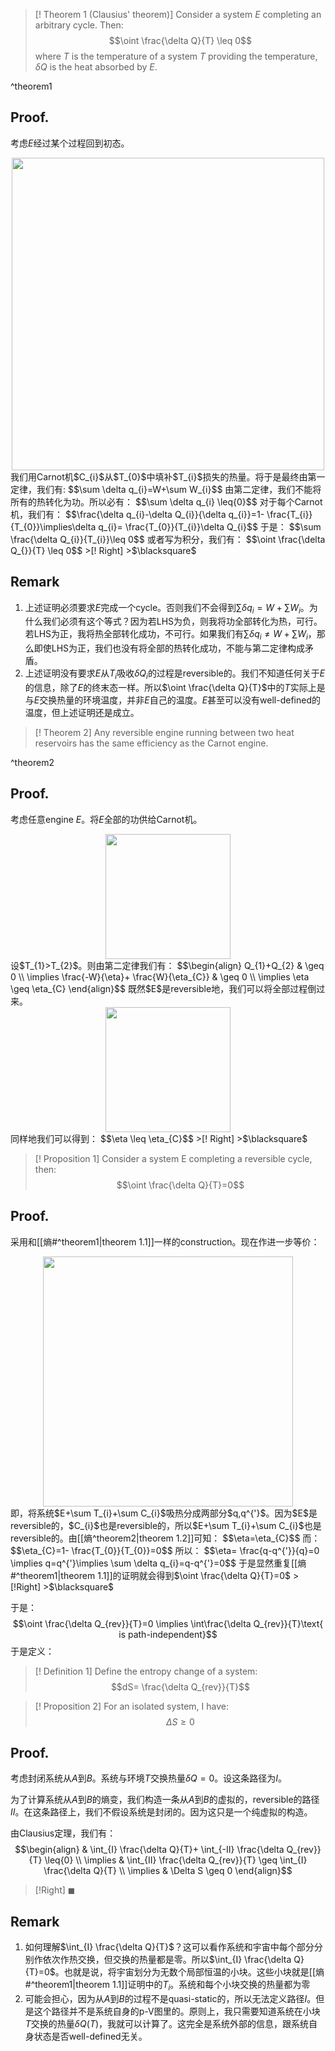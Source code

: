  >[! Theorem 1 (Clausius' theorem)]
 >Consider a system $E$ completing an arbitrary cycle. Then:
 >$$\oint \frac{\delta Q}{T} \leq 0$$
 >where $T$ is the temperature of a system $T$ providing the temperature, $\delta Q$ is the heat absorbed by $E$.
 >

^theorem1
## Proof.
考虑$E$经过某个过程回到初态。
<div style="text-align: center">
<img src="5c203c287bb0a8d620f6b7a7f865cd9f.jpg" width= 500>
</div>
我们用Carnot机$C_{i}$从$T_{0}$中填补$T_{i}$损失的热量。将于是最终由第一定律，我们有:
$$\sum \delta q_{i}=W+\sum W_{i}$$
由第二定律，我们不能将所有的热转化为功。所以必有：
$$\sum \delta q_{i} \leq{0}$$
对于每个Carnot机，我们有：
$$\frac{\delta q_{i}-\delta Q_{i}}{\delta q_{i}}=1- \frac{T_{i}}{T_{0}}\implies\delta q_{i}= \frac{T_{0}}{T_{i}}\delta Q_{i}$$
于是：
$$\sum \frac{\delta Q_{i}}{T_{i}}\leq 0$$
或者写为积分，我们有：
$$\oint \frac{\delta Q_{}}{T} \leq 0$$
>[! Right]
>$\blacksquare$

## Remark
1. 上述证明必须要求$E$完成一个cycle。否则我们不会得到$\sum\delta q_{i}=W+\sum W_{i}$。为什么我们必须有这个等式？因为若LHS为负，则我将功全部转化为热，可行。若LHS为正，我将热全部转化成功，不可行。如果我们有$\sum\delta q_{i} \neq W+\sum W_{i}$，那么即使LHS为正，我们也没有将全部的热转化成功，不能与第二定律构成矛盾。
2. 上述证明没有要求$E$从$T_{i}$吸收$\delta Q_{i}$的过程是reversible的。我们不知道任何关于$E$的信息，除了$E$的终末态一样。所以$\oint \frac{\delta Q}{T}$中的$T$实际上是与$E$交换热量的环境温度，并非$E$自己的温度。$E$甚至可以没有well-defined的温度，但上述证明还是成立。


>[! Theorem 2]
>Any reversible engine running between two heat reservoirs has the same efficiency as the Carnot engine.

^theorem2
## Proof.
考虑任意engine $E$。将$E$全部的功供给Carnot机。
<div style="text-align: center">
<img src="3774702e43006dfa92fde6d5aabaab3a.jpg" width="200">
</div>
设$T_{1}>T_{2}$。则由第二定律我们有：
$$\begin{align}
Q_{1}+Q_{2} & \geq 0 \\
\implies \frac{-W}{\eta}+ \frac{W}{\eta_{C}}  &  \geq 0 \\
\implies \eta \geq \eta_{C}
\end{align}$$
既然$E$是reversible地，我们可以将全部过程倒过来。
<div style="text-align: center">
<img src="ca58ec44f38c1fd742c9003ce58f8ea3.jpg" width="200">
</div>
同样地我们可以得到：
$$\eta \leq \eta_{C}$$
>[! Right]
>$\blacksquare$


>[! Proposition 1]
>Consider a system E completing a reversible cycle, then:
>$$\oint \frac{\delta Q}{T}=0$$ 
## Proof.
采用和[[熵#^theorem1|theorem 1.1]]一样的construction。现在作进一步等价：
<div style="text-align: center">
<img src="c5abbad30eebdcc371c4cda4401e2a22.jpg" width="400">
</div>
即，将系统$E+\sum T_{i}+\sum C_{i}$吸热分成两部分$q,q^{'}$。因为$E$是reversible的，$C_{i}$也是reversible的，所以$E+\sum T_{i}+\sum C_{i}$也是reversible的。由[[熵^theorem2|theorem 1.2]]可知：
$$\eta=\eta_{C}$$
而：
$$\eta_{C}=1- \frac{T_{0}}{T_{0}}=0$$
所以：
$$\eta= \frac{q-q^{'}}{q}=0 \implies q=q^{'}\implies \sum \delta q_{i}=q-q^{'}=0$$
于是显然重复[[熵#^theorem1|theorem 1.1]]的证明就会得到$\oint \frac{\delta Q}{T}=0$
>[!Right]
>$\blacksquare$

于是：
$$\oint \frac{\delta Q_{rev}}{T}=0 \implies \int\frac{\delta Q_{rev}}{T}\text{ is path-independent}$$
于是定义：

>[! Definition 1]
>Define the entropy change of a system:
>$$dS= \frac{\delta Q_{rev}}{T}$$

>[! Proposition 2]
>For an isolated system, I have:
>$$\Delta S \geq 0$$
## Proof.
考虑封闭系统从$A$到$B$。系统与环境$T$交换热量$\delta Q=0$。设这条路径为$I$。

为了计算系统从$A$到$B$的熵变，我们构造一条从$A$到$B$的虚拟的，reversible的路径$II$。在这条路径上，我们不假设系统是封闭的。因为这只是一个纯虚拟的构造。

由Clausius定理，我们有：
$$\begin{align}
 & \int_{I} \frac{\delta Q}{T}+ \int_{-II} \frac{\delta Q_{rev}}{T} \leq{0} \\
\implies & \int_{II} \frac{\delta Q_{rev}}{T} \geq \int_{I} \frac{\delta Q}{T} \\
 \implies  & \Delta S \geq 0
\end{align}$$
>[!Right]
>$\blacksquare$
## Remark
1. 如何理解$\int_{I} \frac{\delta Q}{T}$？这可以看作系统和宇宙中每个部分分别作依次作热交换，但交换的热量都是零。所以$\int_{I} \frac{\delta Q}{T}=0$。也就是说，将宇宙划分为无数个局部恒温的小块。这些小块就是[[熵#^theorem1|theorem 1.1]]证明中的$T_{i}$。系统和每个小块交换的热量都为零
2. 可能会担心，因为从$A$到$B$的过程不是quasi-static的，所以无法定义路径$I$。但是这个路径并不是系统自身的p-V图里的。原则上，我只需要知道系统在小块$T$交换的热量$\delta Q(T)$，我就可以计算了。这完全是系统外部的信息，跟系统自身状态是否well-defined无关。

